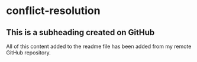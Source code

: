 # conflict-resolution 

## This is a subheading created on GitHub


All of this content added to the readme file has been added from my remote GitHub repository.
